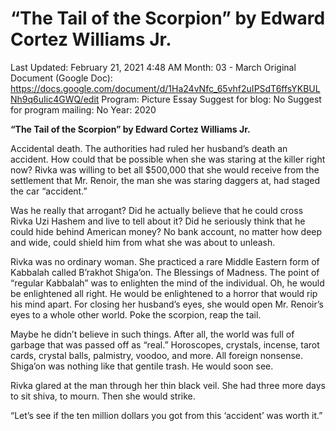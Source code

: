 # “The Tail of the Scorpion” by Edward Cortez Williams Jr.

Last Updated: February 21, 2021 4:48 AM
Month: 03 - March
Original Document (Google Doc): https://docs.google.com/document/d/1Ha24vNfc_65vhf2uIPSdT6ffsYKBULNh9q6uIic4GWQ/edit
Program: Picture Essay
Suggest for blog: No
Suggest for program mailing: No
Year: 2020

**“The Tail of the Scorpion” by Edward Cortez Williams Jr.**

Accidental death. The authorities had ruled her husband’s death an accident. How could that be possible when she was staring at the killer right now? Rivka was willing to bet all $500,000 that she would receive from the settlement that Mr. Renoir, the man she was staring daggers at, had staged the car “accident.”

Was he really that arrogant? Did he actually believe that he could cross Rivka Uzi Hashem and live to tell about it? Did he seriously think that he could hide behind American money? No bank account, no matter how deep and wide, could shield him from what she was about to unleash.

Rivka was no ordinary woman. She practiced a rare Middle Eastern form of Kabbalah called B’rakhot Shiga’on. The Blessings of Madness. The point of “regular Kabbalah” was to enlighten the mind of the individual. Oh, he would be enlightened all right. He would be enlightened to a horror that would rip his mind apart. For closing her husband’s eyes, she would open Mr. Renoir’s eyes to a whole other world. Poke the scorpion, reap the tail.

Maybe he didn’t believe in such things. After all, the world was full of garbage that was passed off as “real.” Horoscopes, crystals, incense, tarot cards, crystal balls, palmistry, voodoo, and more. All foreign nonsense. Shiga’on was nothing like that gentile trash. He would soon see.

Rivka glared at the man through her thin black veil. She had three more days to sit shiva, to mourn. Then she would strike.

“Let’s see if the ten million dollars you got from this ‘accident’ was worth it.”